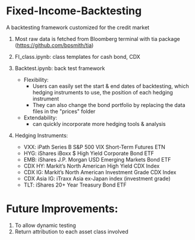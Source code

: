 # Fixed-Income-Backtesting
A backtesting framework customized for the credit market

1. Most raw data is fetched from Bloomberg terminal with tia package 
  (https://github.com/bpsmith/tia)

2. FI_class.ipynb: class templates for cash bond, CDX

3. Backtest.ipynb: back test framework  
   - Flexibility: 
     - Users can easily set the start & end dates of backtesting, which hedging instruments to use, the position of each hedging instrument  
     - They can also change the bond portfolio by replacing the data files in the "prices" folder                   
   - Extendability: 
     - can quickly incorporate more hedging tools & analysis
     
4. Hedging Instruments:
   - VXX: iPath Series B S&P 500 VIX Short-Term Futures ETN
   - HYG: iShares iBoxx $ High Yield Corporate Bond ETF
   - EMB: iShares J.P. Morgan USD Emerging Markets Bond ETF
   - CDX HY: Markit’s North American High Yield CDX Index
   - CDX IG: Markit’s North American Investment Grade CDX Index
   - CDX Asia IG: iTraxx Asia ex-Japan index (investment grade)
   - TLT: iShares 20+ Year Treasury Bond ETF
  
  
# Future Improvements: 
1. To allow dynamic testing  
2. Return attribution to each asset class involved




